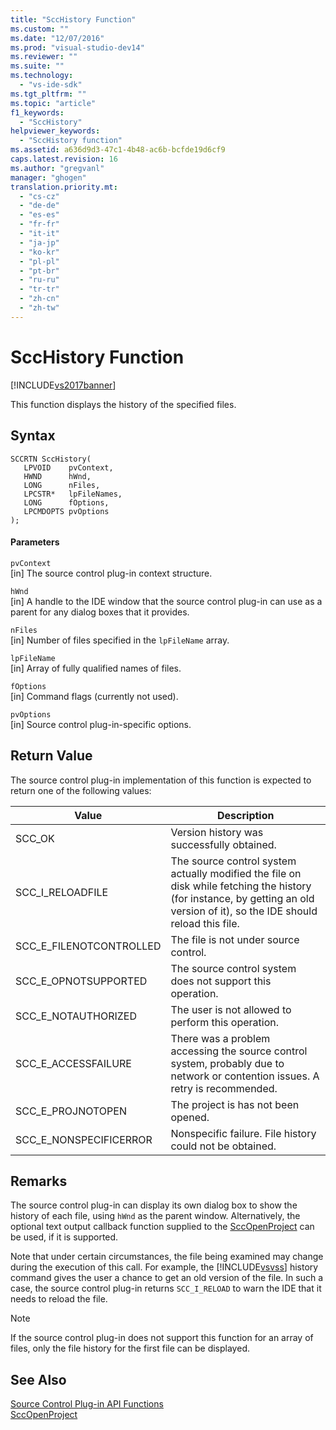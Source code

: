 ```yaml
---
title: "SccHistory Function"
ms.custom: ""
ms.date: "12/07/2016"
ms.prod: "visual-studio-dev14"
ms.reviewer: ""
ms.suite: ""
ms.technology: 
  - "vs-ide-sdk"
ms.tgt_pltfrm: ""
ms.topic: "article"
f1_keywords: 
  - "SccHistory"
helpviewer_keywords: 
  - "SccHistory function"
ms.assetid: a636d9d3-47c1-4b48-ac6b-bcfde19d6cf9
caps.latest.revision: 16
ms.author: "gregvanl"
manager: "ghogen"
translation.priority.mt: 
  - "cs-cz"
  - "de-de"
  - "es-es"
  - "fr-fr"
  - "it-it"
  - "ja-jp"
  - "ko-kr"
  - "pl-pl"
  - "pt-br"
  - "ru-ru"
  - "tr-tr"
  - "zh-cn"
  - "zh-tw"
---
```

# SccHistory Function
[!INCLUDE[vs2017banner](../code-quality/includes/vs2017banner.md)]

This function displays the history of the specified files.  
  
## Syntax  
  
```cpp#  
SCCRTN SccHistory(  
   LPVOID    pvContext,  
   HWND      hWnd,  
   LONG      nFiles,  
   LPCSTR*   lpFileNames,  
   LONG      fOptions,  
   LPCMDOPTS pvOptions  
);  
```  
  
#### Parameters  
 `pvContext`  
 [in] The source control plug-in context structure.  
  
 `hWnd`  
 [in] A handle to the IDE window that the source control plug-in can use as a parent for any dialog boxes that it provides.  
  
 `nFiles`  
 [in] Number of files specified in the `lpFileName` array.  
  
 `lpFileName`  
 [in] Array of fully qualified names of files.  
  
 `fOptions`  
 [in] Command flags (currently not used).  
  
 `pvOptions`  
 [in] Source control plug-in-specific options.  
  
## Return Value  
 The source control plug-in implementation of this function is expected to return one of the following values:  
  
|Value|Description|  
|-----------|-----------------|  
|SCC_OK|Version history was successfully obtained.|  
|SCC_I_RELOADFILE|The source control system actually modified the file on disk while fetching the history (for instance, by getting an old version of it), so the IDE should reload this file.|  
|SCC_E_FILENOTCONTROLLED|The file is not under source control.|  
|SCC_E_OPNOTSUPPORTED|The source control system does not support this operation.|  
|SCC_E_NOTAUTHORIZED|The user is not allowed to perform this operation.|  
|SCC_E_ACCESSFAILURE|There was a problem accessing the source control system, probably due to network or contention issues. A retry is recommended.|  
|SCC_E_PROJNOTOPEN|The project is has not been opened.|  
|SCC_E_NONSPECIFICERROR|Nonspecific failure. File history could not be obtained.|  
  
## Remarks  
 The source control plug-in can display its own dialog box to show the history of each file, using `hWnd` as the parent window. Alternatively, the optional text output callback function supplied to the [SccOpenProject](../extensibility/sccopenproject-function.md) can be used, if it is supported.  
  
 Note that under certain circumstances, the file being examined may change during the execution of this call. For example, the [!INCLUDE[vsvss](../extensibility/includes/vsvss_md.md)] history command gives the user a chance to get an old version of the file. In such a case, the source control plug-in returns `SCC_I_RELOAD` to warn the IDE that it needs to reload the file.  
  
> [!NOTE]
>  If the source control plug-in does not support this function for an array of files, only the file history for the first file can be displayed.  
  
## See Also  
 [Source Control Plug-in API Functions](../extensibility/source-control-plug-in-api-functions.md)   
 [SccOpenProject](../extensibility/sccopenproject-function.md)